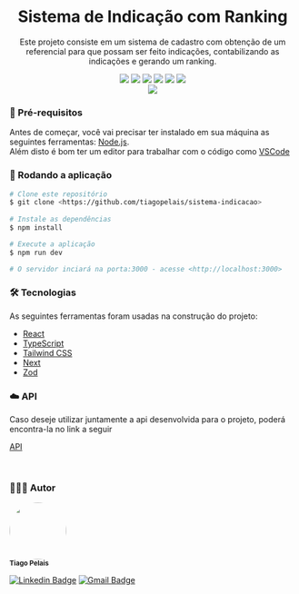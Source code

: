 <h1 align="center">Sistema de Indicação com Ranking</h1>
<p align="center">Este projeto consiste em um sistema de cadastro com obtenção de um referencial para que possam ser feito indicações, contabilizando as indicações e gerando um ranking.</p>

<div align="center">
<img src="https://img.shields.io/static/v1?label=npm&message=10.9.0&color=CB3837&style=plastic&logo=npm"/>
<img src="https://img.shields.io/static/v1?label=React&message=19.0.0&color=61DAFB&style=plastic&logo=react"/>
<img src="https://img.shields.io/static/v1?label=TypeScript&message=5&color=3178C6&style=flat&logo=typeScript"/>
<img src="https://img.shields.io/static/v1?label=TailwindCSS&message=4.0.4&color=06B6D4&style=flat&logo=tailwindCss"/>
<img src="https://img.shields.io/static/v1?label=Next&message=15.1.6&color=06B6D4&style=flat&logo=next.JS"/>
<img src="https://img.shields.io/static/v1?label=Zod&message=3.24.2&color=0B5CFF&style=flat&logo=zod"/>
<br />
<img src="https://img.shields.io/static/v1?label=License&message=MIT&color=&style=flat&"/>
</div>


### 📝 Pré-requisitos

Antes de começar, você vai precisar ter instalado em sua máquina as seguintes ferramentas:
[Node.js](https://nodejs.org/en/). 
<br />
Além disto é bom ter um editor para trabalhar com o código como [VSCode](https://code.visualstudio.com/)

### 🎲 Rodando a aplicação

```bash
# Clone este repositório
$ git clone <https://github.com/tiagopelais/sistema-indicacao>
    
# Instale as dependências
$ npm install

# Execute a aplicação
$ npm run dev

# O servidor inciará na porta:3000 - acesse <http://localhost:3000>
```

### 🛠 Tecnologias

As seguintes ferramentas foram usadas na construção do projeto:

- [React](https://pt-br.reactjs.org/)
- [TypeScript](https://www.typescriptlang.org/)
- [Tailwind CSS](http://tailwindcss.com/)
- [Next](https://nextjs.org)
- [Zod](https://zod.dev)

### ☁️ API
Caso deseje utilizar juntamente a api desenvolvida para o projeto, poderá encontra-la no link a seguir

[API](https://github.com/tiagopelais/api-sistema-indicacao)

<br />

### 👨🏻‍💻 Autor


<img style="border-radius: 50%;" src="https://github.com/tiagopelais.png" width="100px;" alt=""/> <br />
<sub><b>Tiago Pelais</b></sub>

[![Linkedin Badge](https://img.shields.io/badge/Tiago-blue?style=flat-square&logo=Linkedin&logoColor=white&link=https://www.linkedin.com/in/tiagopelais/)](https://www.linkedin.com/in/tiagopelais/) 
[![Gmail Badge](https://img.shields.io/badge/tiagopelais@gmail.com-c14438?style=flat-square&logo=Gmail&logoColor=white&link=mailto:tiagopelais@gmail.com)](mailto:tiagopelais@gmail.com)





